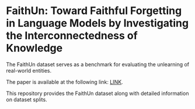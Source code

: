 # FaithUn: Toward Faithful Forgetting in Language Models by Investigating the Interconnectedness of Knowledge

The FaithUn dataset serves as a benchmark for evaluating the unlearning of real-world entities.

The paper is available at the following link: [LINK](https://arxiv.org/abs/2502.19207).

This repository provides the FaithUn dataset along with detailed information on dataset splits.
